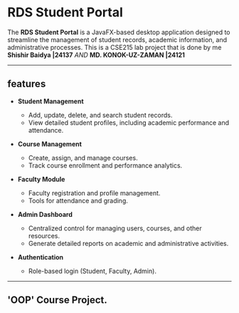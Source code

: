 
# RDS Student Portal 


The **RDS Student Portal** is a  JavaFX-based desktop application designed to streamline the management of student records, academic information, and administrative processes. This is a CSE215 lab project that is done by me **Shishir Baidya |24137**  *AND*  **MD. KONOK-UZ-ZAMAN |24121**

---

## features

- **Student Management**
  - Add, update, delete, and search student records.
  - View detailed student profiles, including academic performance and attendance.
  
- **Course Management**
  - Create, assign, and manage courses.
  - Track course enrollment and performance analytics.
  
- **Faculty Module**
  - Faculty registration and profile management.
  - Tools for attendance and grading.
  
- **Admin Dashboard**
  - Centralized control for managing users, courses, and other resources.
  - Generate detailed reports on academic and administrative activities.

- **Authentication**
  - Role-based login (Student, Faculty, Admin).
---

## 'OOP' Course Project.
